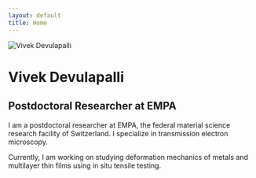 ```yaml
---
layout: default
title: Home
---
```


<div class="profile">
    <img src="assets/images/profile.jpg" alt="Vivek Devulapalli">
    <div>
        <h1>Vivek Devulapalli</h1>
        <h2>Postdoctoral Researcher at EMPA</h2>
        <p>I am a postdoctoral researcher at EMPA, the federal material science research facility of Switzerland. I specialize in transmission electron microscopy.</p>
        <p>Currently, I am working on studying deformation mechanics of metals and multilayer thin films using in situ tensile testing.</p>
    </div>
</div>